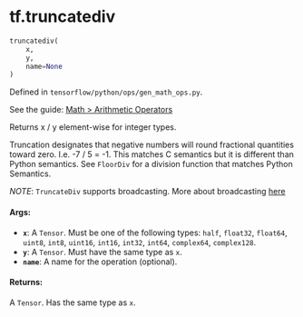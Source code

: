<div itemscope itemtype="http://developers.google.com/ReferenceObject">
<meta itemprop="name" content="tf.truncatediv" />
</div>

# tf.truncatediv

``` python
truncatediv(
    x,
    y,
    name=None
)
```



Defined in `tensorflow/python/ops/gen_math_ops.py`.

See the guide: [Math > Arithmetic Operators](../../../api_guides/python/math_ops.md#Arithmetic_Operators)

Returns x / y element-wise for integer types.

Truncation designates that negative numbers will round fractional quantities
toward zero. I.e. -7 / 5 = -1. This matches C semantics but it is different
than Python semantics. See `FloorDiv` for a division function that matches
Python Semantics.

*NOTE*: `TruncateDiv` supports broadcasting. More about broadcasting
[here](http://docs.scipy.org/doc/numpy/user/basics.broadcasting.html)

#### Args:

* <b>`x`</b>: A `Tensor`. Must be one of the following types: `half`, `float32`, `float64`, `uint8`, `int8`, `uint16`, `int16`, `int32`, `int64`, `complex64`, `complex128`.
* <b>`y`</b>: A `Tensor`. Must have the same type as `x`.
* <b>`name`</b>: A name for the operation (optional).


#### Returns:

A `Tensor`. Has the same type as `x`.